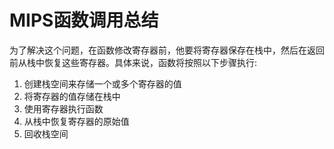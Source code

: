 # MIPS函数调用总结

为了解决这个问题，在函数修改寄存器前，他要将寄存器保存在栈中，然后在返回前从栈中恢复这些寄存器。具体来说，函数将按照以下步骤执行:

1. 创建栈空间来存储一个或多个寄存器的值
2. 将寄存器的值存储在栈中
3. 使用寄存器执行函数
4. 从栈中恢复寄存器的原始值
5. 回收栈空间